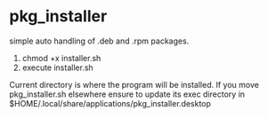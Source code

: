 # pkg_installer
simple auto handling of .deb and .rpm packages.

1) chmod +x installer.sh
2) execute installer.sh

Current directory is where the program will be installed.
If you move pkg_installer.sh elsewhere ensure to update its exec directory in $HOME/.local/share/applications/pkg_installer.desktop

